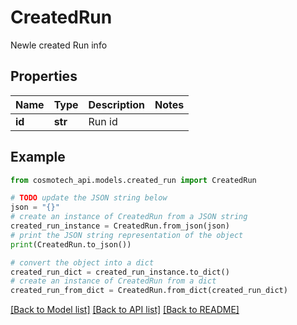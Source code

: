 # CreatedRun

Newle created Run info

## Properties

Name | Type | Description | Notes
------------ | ------------- | ------------- | -------------
**id** | **str** | Run id | 

## Example

```python
from cosmotech_api.models.created_run import CreatedRun

# TODO update the JSON string below
json = "{}"
# create an instance of CreatedRun from a JSON string
created_run_instance = CreatedRun.from_json(json)
# print the JSON string representation of the object
print(CreatedRun.to_json())

# convert the object into a dict
created_run_dict = created_run_instance.to_dict()
# create an instance of CreatedRun from a dict
created_run_from_dict = CreatedRun.from_dict(created_run_dict)
```
[[Back to Model list]](../README.md#documentation-for-models) [[Back to API list]](../README.md#documentation-for-api-endpoints) [[Back to README]](../README.md)


